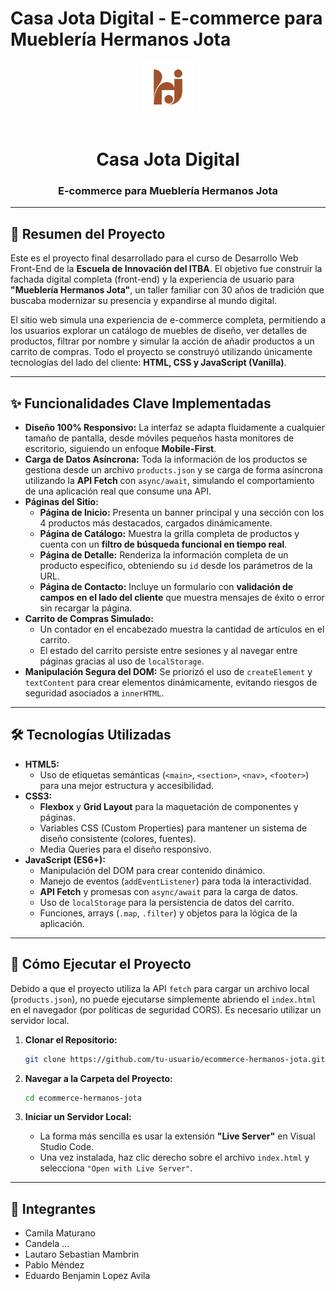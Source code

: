 # Casa Jota Digital - E-commerce para Mueblería Hermanos Jota

<div align="center">
  <img src="images/logo.svg" alt="Logo de Hermanos Jota" width="80">
  <br>
  <br>
  <h1>Casa Jota Digital</h1>
  <h3>E-commerce para Mueblería Hermanos Jota</h3>
</div>

---

## 📜 Resumen del Proyecto

Este es el proyecto final desarrollado para el curso de Desarrollo Web Front-End de la **Escuela de Innovación del ITBA**. El objetivo fue construir la fachada digital completa (front-end) y la experiencia de usuario para **"Mueblería Hermanos Jota"**, un taller familiar con 30 años de tradición que buscaba modernizar su presencia y expandirse al mundo digital.

El sitio web simula una experiencia de e-commerce completa, permitiendo a los usuarios explorar un catálogo de muebles de diseño, ver detalles de productos, filtrar por nombre y simular la acción de añadir productos a un carrito de compras. Todo el proyecto se construyó utilizando únicamente tecnologías del lado del cliente: **HTML, CSS y JavaScript (Vanilla)**.

---

## ✨ Funcionalidades Clave Implementadas

*   **Diseño 100% Responsivo:** La interfaz se adapta fluidamente a cualquier tamaño de pantalla, desde móviles pequeños hasta monitores de escritorio, siguiendo un enfoque **Mobile-First**.
*   **Carga de Datos Asíncrona:** Toda la información de los productos se gestiona desde un archivo `products.json` y se carga de forma asíncrona utilizando la **API Fetch** con `async/await`, simulando el comportamiento de una aplicación real que consume una API.
*   **Páginas del Sitio:**
    *   **Página de Inicio:** Presenta un banner principal y una sección con los 4 productos más destacados, cargados dinámicamente.
    *   **Página de Catálogo:** Muestra la grilla completa de productos y cuenta con un **filtro de búsqueda funcional en tiempo real**.
    *   **Página de Detalle:** Renderiza la información completa de un producto específico, obteniendo su `id` desde los parámetros de la URL.
    *   **Página de Contacto:** Incluye un formulario con **validación de campos en el lado del cliente** que muestra mensajes de éxito o error sin recargar la página.
*   **Carrito de Compras Simulado:**
    *   Un contador en el encabezado muestra la cantidad de artículos en el carrito.
    *   El estado del carrito persiste entre sesiones y al navegar entre páginas gracias al uso de `localStorage`.
*   **Manipulación Segura del DOM:** Se priorizó el uso de `createElement` y `textContent` para crear elementos dinámicamente, evitando riesgos de seguridad asociados a `innerHTML`.

---

## 🛠️ Tecnologías Utilizadas

*   **HTML5:**
    *   Uso de etiquetas semánticas (`<main>`, `<section>`, `<nav>`, `<footer>`) para una mejor estructura y accesibilidad.
*   **CSS3:**
    *   **Flexbox** y **Grid Layout** para la maquetación de componentes y páginas.
    *   Variables CSS (Custom Properties) para mantener un sistema de diseño consistente (colores, fuentes).
    *   Media Queries para el diseño responsivo.
*   **JavaScript (ES6+):**
    *   Manipulación del DOM para crear contenido dinámico.
    *   Manejo de eventos (`addEventListener`) para toda la interactividad.
    *   **API Fetch** y promesas con `async/await` para la carga de datos.
    *   Uso de `localStorage` para la persistencia de datos del carrito.
    *   Funciones, arrays (`.map`, `.filter`) y objetos para la lógica de la aplicación.

---

## 🚀 Cómo Ejecutar el Proyecto

Debido a que el proyecto utiliza la API `fetch` para cargar un archivo local (`products.json`), no puede ejecutarse simplemente abriendo el `index.html` en el navegador (por políticas de seguridad CORS). Es necesario utilizar un servidor local.

1.  **Clonar el Repositorio:**
    ```bash
    git clone https://github.com/tu-usuario/ecommerce-hermanos-jota.git
    ```

2.  **Navegar a la Carpeta del Proyecto:**
    ```bash
    cd ecommerce-hermanos-jota
    ```

3.  **Iniciar un Servidor Local:**
    *   La forma más sencilla es usar la extensión **"Live Server"** en Visual Studio Code.
    *   Una vez instalada, haz clic derecho sobre el archivo `index.html` y selecciona `"Open with Live Server"`.

---

## 👥 Integrantes

*   Camila Maturano
*   Candela …
*   Lautaro Sebastian Mambrin
*   Pablo Méndez
*   Eduardo Benjamin Lopez Avila